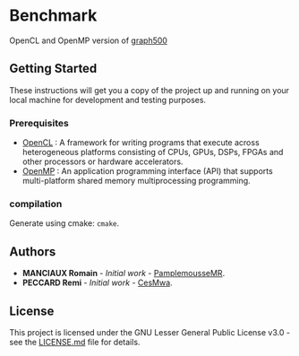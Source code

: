 # Benchmark

OpenCL and OpenMP version of [graph500](https://graph500.org/)

## Getting Started

These instructions will get you a copy of the project up and running on your local machine for development and testing purposes.

### Prerequisites

- [OpenCL](https://en.wikipedia.org/wiki/O) :  A framework for writing programs that execute across heterogeneous platforms consisting of CPUs, GPUs, DSPs, FPGAs and other processors or hardware accelerators.
- [OpenMP](https://www.openmp.org/) :  An application programming interface (API) that supports multi-platform shared memory multiprocessing programming.

### compilation

Generate using cmake: `cmake`.

## Authors

* **MANCIAUX Romain** - *Initial work* - [PamplemousseMR](https://github.com/PamplemousseMR).
* **PECCARD Remi** - *Initial work* - [CesMwa](https://github.com/CesMwa).

## License

This project is licensed under the GNU Lesser General Public License v3.0 - see the [LICENSE.md](LICENSE.md) file for details.